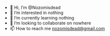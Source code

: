 - 👋 Hi, I’m @Nozomisdead
- 👀 I’m interested in nothing
- 🌱 I’m currently learning nothing
- 💞️ I’m looking to collaborate on nowhere
- 📫 How to reach me nozomisdead@gmail.com

<!---
Nozomisdead/Nozomisdead is a ✨ special ✨ repository because its `README.md` (this file) appears on your GitHub profile.
You can click the Preview link to take a look at your changes.
--->
